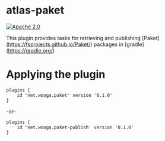 atlas-paket
===========
[![Apache 2.0](https://img.shields.io/github/license/nebula-plugins/nebula-release-plugin.svg)](http://www.apache.org/licenses/LICENSE-2.0)

This plugin provides tasks for retrieving and publishing [Paket] (https://fsprojects.github.io/Paket/) packages in [gradle] (https://gradle.org/)

# Applying the plugin

    plugins {
        id 'net.wooga.paket' version '0.1.0'
    }

-or-

    plugins {
        id 'net.wooga.paket-publish' version '0.1.0'
    }

